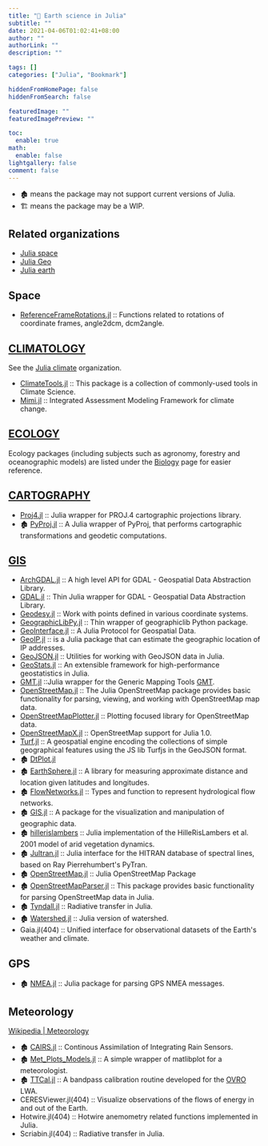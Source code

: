 ```yaml
---
title: "🔖 Earth science in Julia"
subtitle: ""
date: 2021-04-06T01:02:41+08:00
author: ""
authorLink: ""
description: ""

tags: []
categories: ["Julia", "Bookmark"]

hiddenFromHomePage: false
hiddenFromSearch: false

featuredImage: ""
featuredImagePreview: ""

toc:
  enable: true
math:
  enable: false
lightgallery: false
comment: false
---
```


<!--more-->

- 🏚️ means the package may not support current versions of Julia.
- 🏗️ means the package may be a WIP.

## Related organizations

- [Julia space](https://github.com/JuliaSpace)
- [Julia Geo](https://github.com/JuliaGeo)
- [Julia earth](https://github.com/JuliaEarth)

## Space

+ [ReferenceFrameRotations.jl](https://github.com/JuliaSpace/ReferenceFrameRotations.jl) :: Functions related to rotations of coordinate frames, angle2dcm, dcm2angle.

## [CLIMATOLOGY](https://en.wikipedia.org/wiki/Category:Climatology)

See the [Julia climate](https://github.com/JuliaClimate) organization.

+ [ClimateTools.jl](https://github.com/Balinus/ClimateTools.jl) :: This package is a collection of commonly-used tools in Climate Science.
+ [Mimi.jl](https://github.com/anthofflab/Mimi.jl) :: Integrated Assessment Modeling Framework for climate change.

## [ECOLOGY](https://en.wikipedia.org/wiki/Category:Ecology)
Ecology packages (including subjects such as agronomy, forestry and oceanographic models) are listed under the [Biology](biology.md?id=ecology) page for easier reference.

## [CARTOGRAPHY](https://en.wikipedia.org/wiki/Category:Cartography)

+ [Proj4.jl](https://github.com/JuliaGeo/Proj4.jl) :: Julia wrapper for PROJ.4 cartographic projections library.
+ 🏚️ [PyProj.jl](https://github.com/kshramt/PyProj.jl) ::  A Julia wrapper of PyProj, that performs cartographic transformations and geodetic computations.

## [GIS](https://en.wikipedia.org/wiki/Geographic_information_system)

+ [ArchGDAL.jl](https://github.com/yeesian/ArchGDAL.jl) :: A high level API for GDAL - Geospatial Data Abstraction Library.
+ [GDAL.jl](https://github.com/JuliaGeo/GDAL.jl) :: Thin Julia wrapper for GDAL - Geospatial Data Abstraction Library.
+ [Geodesy.jl](https://github.com/JuliaGeo/Geodesy.jl) :: Work with points defined in various coordinate systems.
+ [GeographicLibPy.jl](https://github.com/kshramt/GeographicLibPy.jl) :: Thin wrapper of geographiclib Python package.
+ [GeoInterface.jl](https://github.com/JuliaGeo/GeoInterface.jl) :: A Julia Protocol for Geospatial Data.
+ [GeoIP.jl](https://github.com/JuliaWeb/GeoIP.jl) :: is a Julia package that can estimate the geographic location of IP addresses.
+ [GeoJSON.jl](https://github.com/JuliaGeo/GeoJSON.jl) :: Utilities for working with GeoJSON data in Julia.
+ [GeoStats.jl](https://github.com/JuliaEarth/GeoStats.jl) :: An extensible framework for high-performance geostatistics in Julia.
+ [GMT.jl](https://github.com/joa-quim/GMT.jl) ::Julia wrapper for the Generic Mapping Tools [GMT](https://github.com/GenericMappingTools/gmt).
+ [OpenStreetMap.jl](https://github.com/tedsteiner/OpenStreetMap.jl) :: The Julia OpenStreetMap package provides basic functionality for parsing, viewing, and working with OpenStreetMap map data.
+ [OpenStreetMapPlotter.jl](https://github.com/juliusgeo/OpenStreetMapPlotter.jl) :: Plotting focused library for OpenStreetMap data.
+ [OpenStreetMapX.jl](https://github.com/pszufe/OpenStreetMapX.jl) :: OpenStreetMap support for Julia 1.0.
+ [Turf.jl](https://github.com/philoez98/Turf.jl) :: A geospatial engine encoding the collections of simple geographical features using the JS lib Turfjs in the GeoJSON format.
+ 🏚️ [DtPlot.jl](https://github.com/dejakaymac/DtPlot.jl)
+ 🏚️ [EarthSphere.jl](https://github.com/cuevasclemente/EarthSphere.jl) :: A library for measuring approximate distance and location given latitudes and longitudes.
+ 🏚️ [FlowNetworks.jl](https://github.com/scheidan/FlowNetworks.jl) :: Types and function to represent hydrological flow networks.
+ 🏚️ [GIS.jl](https://github.com/wkearn/GIS.jl) :: A package for the visualization and manipulation of geographic data.
+ 🏚️ [hillerislambers](https://github.com/wkearn/hillerislambers) :: Julia implementation of the HilleRisLambers et al. 2001 model of arid vegetation dynamics.
+ 🏚️ [Jultran.jl](https://github.com/jsbj/Jultran.jl) :: Julia interface for the HITRAN database of spectral lines, based on Ray Pierrehumbert's PyTran.
+ 🏚️ [OpenStreetMap.jl](https://github.com/tedsteiner/OpenStreetMap.jl) :: Julia OpenStreetMap Package
+ 🏚️ [OpenStreetMapParser.jl](https://github.com/yeesian/OpenStreetMapParser.jl) :: This package provides basic functionality for parsing OpenStreetMap data in Julia.
+ 🏚️ [Tyndall.jl](https://github.com/jsbj/Tyndall.jl) :: Radiative transfer in Julia.
+ 🏚️ [Watershed.jl](https://github.com/seung-lab/Watershed.jl) :: Julia version of watershed.
+ Gaia.jl(404) :: Unified interface for observational datasets of the Earth's weather and climate.

## GPS

+ 🏚️ [NMEA.jl](https://github.com/templarlabs/NMEA.jl) :: Julia package for parsing GPS NMEA messages.

## Meteorology

[ Wikipedia | Meteorology](https://en.wikipedia.org/wiki/Meteorology)

+ 🏚️ [CAIRS.jl](https://github.com/scheidan/CAIRS.jl) :: Continous Assimilation of Integrating Rain Sensors.
+ 🏚️ [Met_Plots_Models.jl](https://github.com/zhujinxuan/Met_Plots_Models.jl) :: A simple wrapper of matlibplot for a meteorologist.
+ 🏚️ [TTCal.jl](https://github.com/mweastwood/TTCal.jl) :: A bandpass calibration routine developed for the [OVRO](https://en.wikipedia.org/wiki/Owens_Valley_Radio_Observatory) LWA.
+ CERESViewer.jl(404) :: Visualize observations of the flows of energy in and out of the Earth.
+ Hotwire.jl(404) :: Hotwire anemometry related functions implemented in Julia.
+ Scriabin.jl(404) :: Radiative transfer in Julia.
